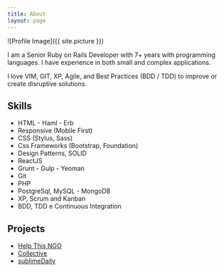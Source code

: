 ```yaml
---
title: About
layout: page
---
```

![Profile Image]({{ site.picture }})
<p>I am a Senior Ruby on Rails Developer with 7+ years with programming languages. I have experience in
both small and complex applications. </p>
<p>I love VIM, GIT, XP, Agile, and Best Practices (BDD / TDD) to improve or create disruptive solutions. </p>


<h2>Skills</h2>

<ul class="skill-list">
	<li>HTML - Haml - Erb</li>
	<li>Responsive (Mobile First)</li>
	<li>CSS (Stylus, Sass)</li>
	<li>Css Frameworks (Bootstrap, Foundation)</li>
	<li>Design Patterns, SOLID</li>
	<li>ReactJS</li>
	<li>Grunt - Gulp - Yeoman</li>
	<li>Git</li>
	<li>PHP</li>
	<li>PostgreSql, MySQL - MongoDB</li>
	<li>XP, Scrum and Kanban</li>
	<li>BDD, TDD e Continuous Integration</li>
</ul>

<h2>Projects</h2>

<ul>
 <li><a href="https://github.com/HelpThisNGO/help_this_ngo ">Help This NGO</a></li>
 <li><a href="https://github.com/vtorves/collective">Collective</a></li>
 <li><a href="https://github.com/vtorves/sublimeDaily">sublimeDaily</a></li>
</ul>
